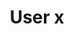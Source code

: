 ---
title: User x
tags: ["user", "x", "circle", "remove", "delete", "profile", "eliminate"]
icon: user-x
svg: '<svg xmlns="http://www.w3.org/2000/svg" width="24" height="24" fill="none" viewBox="0 0 24 24" stroke-width="1.5" stroke-linecap="round" stroke-linejoin="round" stroke="currentColor"><circle cx="12" cy="7.5" r="3"/><path d="M19.5 20.5c-.475-9.333-14.525-9.333-15 0m6.086-3 2.828 2.828m0-2.828-2.828 2.828"/></svg>'
---